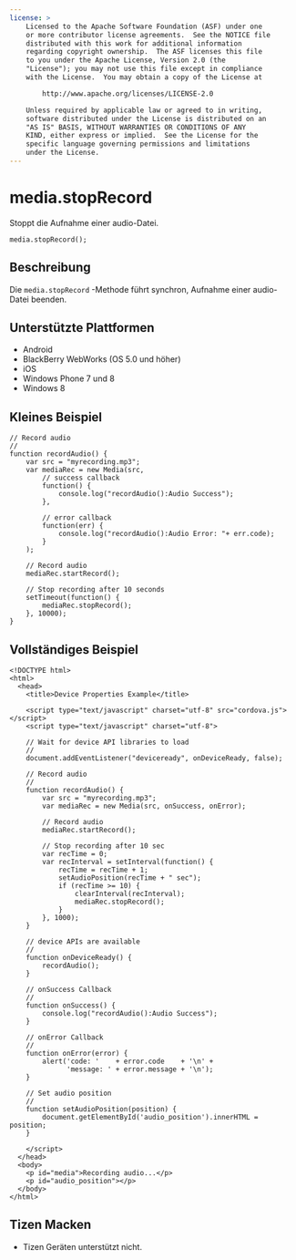 ```yaml
---
license: >
    Licensed to the Apache Software Foundation (ASF) under one
    or more contributor license agreements.  See the NOTICE file
    distributed with this work for additional information
    regarding copyright ownership.  The ASF licenses this file
    to you under the Apache License, Version 2.0 (the
    "License"); you may not use this file except in compliance
    with the License.  You may obtain a copy of the License at

        http://www.apache.org/licenses/LICENSE-2.0

    Unless required by applicable law or agreed to in writing,
    software distributed under the License is distributed on an
    "AS IS" BASIS, WITHOUT WARRANTIES OR CONDITIONS OF ANY
    KIND, either express or implied.  See the License for the
    specific language governing permissions and limitations
    under the License.
---
```


# media.stopRecord

Stoppt die Aufnahme einer audio-Datei.

    media.stopRecord();
    

## Beschreibung

Die `media.stopRecord` -Methode führt synchron, Aufnahme einer audio-Datei beenden.

## Unterstützte Plattformen

*   Android
*   BlackBerry WebWorks (OS 5.0 und höher)
*   iOS
*   Windows Phone 7 und 8
*   Windows 8

## Kleines Beispiel

    // Record audio
    //
    function recordAudio() {
        var src = "myrecording.mp3";
        var mediaRec = new Media(src,
            // success callback
            function() {
                console.log("recordAudio():Audio Success");
            },
    
            // error callback
            function(err) {
                console.log("recordAudio():Audio Error: "+ err.code);
            }
        );
    
        // Record audio
        mediaRec.startRecord();
    
        // Stop recording after 10 seconds
        setTimeout(function() {
            mediaRec.stopRecord();
        }, 10000);
    }
    

## Vollständiges Beispiel

    <!DOCTYPE html>
    <html>
      <head>
        <title>Device Properties Example</title>
    
        <script type="text/javascript" charset="utf-8" src="cordova.js"></script>
        <script type="text/javascript" charset="utf-8">
    
        // Wait for device API libraries to load
        //
        document.addEventListener("deviceready", onDeviceReady, false);
    
        // Record audio
        //
        function recordAudio() {
            var src = "myrecording.mp3";
            var mediaRec = new Media(src, onSuccess, onError);
    
            // Record audio
            mediaRec.startRecord();
    
            // Stop recording after 10 sec
            var recTime = 0;
            var recInterval = setInterval(function() {
                recTime = recTime + 1;
                setAudioPosition(recTime + " sec");
                if (recTime >= 10) {
                    clearInterval(recInterval);
                    mediaRec.stopRecord();
                }
            }, 1000);
        }
    
        // device APIs are available
        //
        function onDeviceReady() {
            recordAudio();
        }
    
        // onSuccess Callback
        //
        function onSuccess() {
            console.log("recordAudio():Audio Success");
        }
    
        // onError Callback
        //
        function onError(error) {
            alert('code: '    + error.code    + '\n' +
                  'message: ' + error.message + '\n');
        }
    
        // Set audio position
        //
        function setAudioPosition(position) {
            document.getElementById('audio_position').innerHTML = position;
        }
    
        </script>
      </head>
      <body>
        <p id="media">Recording audio...</p>
        <p id="audio_position"></p>
      </body>
    </html>
    

## Tizen Macken

*   Tizen Geräten unterstützt nicht.